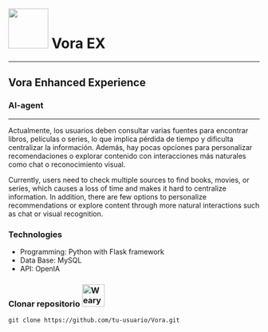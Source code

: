 # <img src="https://github.com/user-attachments/assets/849020da-c3c5-4731-b267-964129ee2c11" height =80px>  Vora EX
--- 
## Vora Enhanced Experience

### AI-agent
---

Actualmente, los usuarios deben consultar varias fuentes para encontrar libros, películas o series, lo que implica pérdida de tiempo y dificulta centralizar la información. Además, hay pocas opciones para personalizar recomendaciones o explorar contenido con interacciones más naturales como chat o reconocimiento visual.

Currently, users need to check multiple sources to find books, movies, or series, which causes a loss of time and makes it hard to centralize information. In addition, there are few options to personalize recommendations or explore content through more natural interactions such as chat or visual recognition.

### Technologies
- Programming: Python with Flask framework
- Data Base: MySQL
- API: OpenIA

### Clonar repositorio <img src="https://raw.githubusercontent.com/Tarikul-Islam-Anik/Animated-Fluent-Emojis/master/Emojis/Smilies/Weary%20Cat.png" alt="Weary Cat" width="45" height="45" /></h1>
`git clone https://github.com/tu-usuario/Vora.git`
